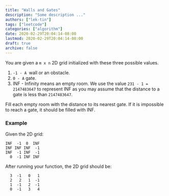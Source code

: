 ```yaml
---
title: "Walls and Gates"
description: "Some description ..."
authors: ["lek-tin"]
tags: ["leetcode"]
categories: ["algorithm"]
date: 2020-02-29T20:04:14-08:00
lastmod: 2020-02-29T20:04:14-08:00
draft: true
archive: false
---
```

You are given a `m x n` 2D grid initialized with these three possible values.  

1. `-1 - A `wall or an obstacle.
2. `0 - A` gate.
3. INF - Infinity means an empty room. We use the value `231 - 1 = 2147483647` to represent INF as you may assume that the distance to a gate is less than `2147483647`.

Fill each empty room with the distance to its nearest gate. If it is impossible to reach a gate, it should be filled with INF.  

### Example

Given the 2D grid:
```
INF  -1  0  INF
INF INF INF  -1
INF  -1 INF  -1
  0  -1 INF INF
```

After running your function, the 2D grid should be:
```
  3  -1   0   1
  2   2   1  -1
  1  -1   2  -1
  0  -1   3   4
```